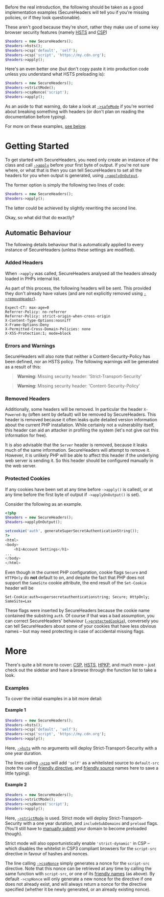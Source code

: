Before the real introduction, the following should be taken as a good implementation examples (SecureHeaders will tell you if you're missing policies, or if they look questionable).

These aren't good because they're short, rather they make use of some key browser security features (namely [HSTS](hsts) and [CSP](csp))

```php
$headers = new SecureHeaders();
$headers->hsts();
$headers->csp('default', 'self');
$headers->csp('script', 'https://my.cdn.org');
$headers->apply();
```

Here's an even better one (but don't copy paste it into production code unless you understand what HSTS preloading is):
```php
$headers = new SecureHeaders();
$headers->strictMode();
$headers->cspNonce('script');
$headers->apply();
```
As an aside to that warning, do take a look at [`->safeMode`](safeMode) if you're worried about breaking something with headers (or don't plan on reading the documentation before typing).

For more on these examples, [see below](#examples).

# Getting Started

To get started with SecureHeaders, you need only create an instance of the class and call [`->apply`](apply) before your first byte of output. If you're not sure where, or what that is then you can tell SecureHeaders to set all the headers for you when output is generated, using [`->applyOnOutput`](applyOnOutput).

The former option is simply the following two lines of code:
```php
$headers = new SecureHeaders();
$headers->apply();
```
The latter could be achieved by slightly rewriting the second line.

Okay, so what did that do exactly?

## Automatic Behaviour
The following details behaviour that is automatically applied to every instance of SecureHeaders (unless these settings are modified).

### Added Headers
When `->apply` was called, SecureHeaders analysed all the headers already loaded in PHPs internal list. 

As part of this process, the following headers will be sent. This provided they don't already have values (and are not explicitly removed using [`->removeHeader`](removeHeader)).

```
Expect-CT: max-age=0
Referrer-Policy: no-referrer
Referrer-Policy: strict-origin-when-cross-origin
X-Content-Type-Options:nosniff
X-Frame-Options:Deny
X-Permitted-Cross-Domain-Policies: none
X-XSS-Protection:1; mode=block
```

### Errors and Warnings
SecureHeaders will also note that neither a Content-Security-Policy has been defined, nor an HSTS policy. The following warnings will be generated as a result of this:
> **Warning:** Missing security header: 'Strict-Transport-Security'

> **Warning:** Missing security header: 'Content-Security-Policy'


### Removed Headers

Additionally, some headers will be removed. In particular the header `X-Powered-By` (often sent by default) will be removed by SecureHeaders. This header is removed because it often leaks quite detailed version information about the current PHP installation. While certainly not a vulnerability itself, this header can aid an attacker in profiling the system (let's not give out this information for free).

It is also advisable that the `Server` header is removed, because it leaks much of the same information. SecureHeaders will attempt to remove it. However, it is unlikely PHP will be able to affect this header if the underlying web server is sending it. So this header should be configured manually in the web server.


### Protected Cookies

If any cookies have been set at any time before `->apply()` is
called(, or at any time before the first byte of output if `->applyOnOutput()` is set).

Consider the following as an example.
```php
<?php
$headers = new SecureHeaders();
$headers->applyOnOutput();

setcookie('auth', generateSuperSecretAuthenticationString());
?>
<html>
<body>
    <h1>Account Settings</h1>
...
</body>
</html>
```

Even though in the current PHP configuration, cookie flags `Secure` and
`HTTPOnly` do **not** default to on, and despite the fact that
PHP does not support the `SameSite` cookie attribute, the end result of the
`Set-Cookie` header will be
```
Set-Cookie:auth=supersecretauthenticationstring; Secure; HttpOnly; SameSite=Lax
```

These flags were inserted by SecureHeaders because the cookie name contained the substring `auth`. Of course if that was a bad assumption, you can correct SecureHeaders' behaviour ([`->protectedCookie`](protectedCookie)), conversely you can tell SecureHeaders about some of your cookies that have less obvious names – but may need protecting in case of accidental missing flags.

# More

There's quite a bit more to cover: [CSP](csp), [HSTS](hsts), [HPKP](hpkp), and much more – just check out the sidebar and have a browse through the function list to take a look.

### Examples

To cover the initial examples in a bit more detail:
#### Example 1
```php
$headers = new SecureHeaders();
$headers->hsts();
$headers->csp('default', 'self');
$headers->csp('script', 'https://my.cdn.org');
$headers->apply();
```
Here, [`->hsts`](hsts) with no arguments will deploy Strict-Transport-Security with a one year duration.

The lines calling [`->csp`](csp) will add `'self'` as a whitelisted source to `default-src` (note the use of [friendly directive](friendly_directives_and_sources#directives), and [friendly source](friendly_directives_and_sources#sources) names here to save a little typing).

#### Example 2
```php
$headers = new SecureHeaders();
$headers->strictMode();
$headers->cspNonce('script');
$headers->apply();
```
Here, [`->strictMode`](strictMode) is used. Strict mode will deploy Strict-Transport-Security with a one year duration, and `includeSubDomains` and `preload` flags. (You'll still have to [manually submit](https://hstspreload.appspot.com/) your domain to become preloaded though).

Strict mode will also opportunistically enable `'strict-dynamic'` in CSP – which disables the whitelist in CSP3 compliant browsers for the `script-src` directive in favour of hashes and nonces.

The line calling [`->cspNonce`](cspNonce) simply generates a nonce for the `script-src` directive. Note that this nonce can be retrieved at any time by calling the same function with `script-src`, or one of its [friendly names](friendly_directives_and_sources) (as above). By default `->cspNonce` will only generate a new nonce for the directive if one does not already exist, and will always return a nonce for the directive specified (whether it be newly generated, or an already existing nonce).
